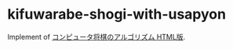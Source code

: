 # kifuwarabe-shogi-with-usapyon
Implement of [コンピュータ将棋のアルゴリズム HTML版](http://usapyon.game.coocan.jp/ComShogi/00.html).
